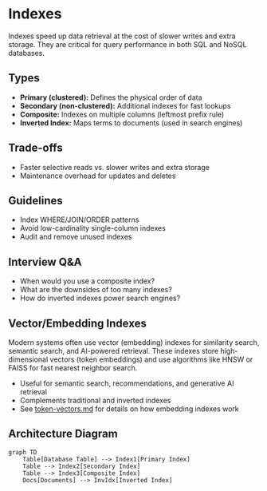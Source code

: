 # Indexes

Indexes speed up data retrieval at the cost of slower writes and extra storage. They are critical for query performance in both SQL and NoSQL databases.

## Types
- **Primary (clustered):** Defines the physical order of data
- **Secondary (non-clustered):** Additional indexes for fast lookups
- **Composite:** Indexes on multiple columns (leftmost prefix rule)
- **Inverted Index:** Maps terms to documents (used in search engines)

## Trade-offs
- Faster selective reads vs. slower writes and extra storage
- Maintenance overhead for updates and deletes

## Guidelines
- Index WHERE/JOIN/ORDER patterns
- Avoid low-cardinality single-column indexes
- Audit and remove unused indexes

## Interview Q&A
- When would you use a composite index?
- What are the downsides of too many indexes?
- How do inverted indexes power search engines?

## Vector/Embedding Indexes

Modern systems often use vector (embedding) indexes for similarity search, semantic search, and AI-powered retrieval. These indexes store high-dimensional vectors (token embeddings) and use algorithms like HNSW or FAISS for fast nearest neighbor search.

- Useful for semantic search, recommendations, and generative AI retrieval
- Complements traditional and inverted indexes
- See [token-vectors.md](./token-vectors.md) for details on how embedding indexes work

## Architecture Diagram
```mermaid
graph TD
    Table[Database Table] --> Index1[Primary Index]
    Table --> Index2[Secondary Index]
    Table --> Index3[Composite Index]
    Docs[Documents] --> InvIdx[Inverted Index]
```
